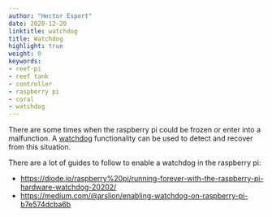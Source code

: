 ```yaml
---
author: "Hector Espert"
date: 2020-12-20
linktitle: watchdog
title: Watchdog
highlight: true
weight: 8
keywords:
- reef-pi
- reef tank
- controller
- raspberry pi
- coral
- watchdog
---
```


There are some times when the raspberry pi could be frozen or enter into a malfunction. 
A [watchdog](https://en.wikipedia.org/wiki/Watchdog_timer) functionality can be used to detect and recover from this situation.

There are a lot of guides to follow to enable a watchdog in the raspberry pi:
- https://diode.io/raspberry%20pi/running-forever-with-the-raspberry-pi-hardware-watchdog-20202/
- https://medium.com/@arslion/enabling-watchdog-on-raspberry-pi-b7e574dcba6b
